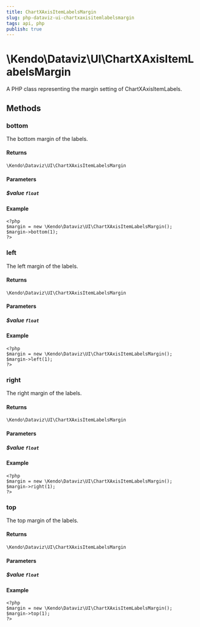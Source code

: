 ```yaml
---
title: ChartXAxisItemLabelsMargin
slug: php-dataviz-ui-chartxaxisitemlabelsmargin
tags: api, php
publish: true
---
```


# \Kendo\Dataviz\UI\ChartXAxisItemLabelsMargin

A PHP class representing the margin setting of ChartXAxisItemLabels.


## Methods

### bottom
The bottom margin of the labels.

#### Returns
`\Kendo\Dataviz\UI\ChartXAxisItemLabelsMargin`

#### Parameters

##### $value `float`



#### Example 
    <?php
    $margin = new \Kendo\Dataviz\UI\ChartXAxisItemLabelsMargin();
    $margin->bottom(1);
    ?>

### left
The left margin of the labels.

#### Returns
`\Kendo\Dataviz\UI\ChartXAxisItemLabelsMargin`

#### Parameters

##### $value `float`



#### Example 
    <?php
    $margin = new \Kendo\Dataviz\UI\ChartXAxisItemLabelsMargin();
    $margin->left(1);
    ?>

### right
The right margin of the labels.

#### Returns
`\Kendo\Dataviz\UI\ChartXAxisItemLabelsMargin`

#### Parameters

##### $value `float`



#### Example 
    <?php
    $margin = new \Kendo\Dataviz\UI\ChartXAxisItemLabelsMargin();
    $margin->right(1);
    ?>

### top
The top margin of the labels.

#### Returns
`\Kendo\Dataviz\UI\ChartXAxisItemLabelsMargin`

#### Parameters

##### $value `float`



#### Example 
    <?php
    $margin = new \Kendo\Dataviz\UI\ChartXAxisItemLabelsMargin();
    $margin->top(1);
    ?>

 
